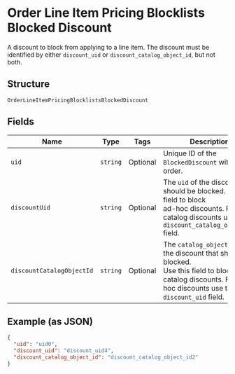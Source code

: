 
# Order Line Item Pricing Blocklists Blocked Discount

A discount to block from applying to a line item. The discount must be
identified by either `discount_uid` or `discount_catalog_object_id`, but not both.

## Structure

`OrderLineItemPricingBlocklistsBlockedDiscount`

## Fields

| Name | Type | Tags | Description |
|  --- | --- | --- | --- |
| `uid` | `string` | Optional | Unique ID of the `BlockedDiscount` within the order. |
| `discountUid` | `string` | Optional | The `uid` of the discount that should be blocked. Use this field to block<br>ad-hoc discounts. For catalog discounts use the `discount_catalog_object_id` field. |
| `discountCatalogObjectId` | `string` | Optional | The `catalog_object_id` of the discount that should be blocked.<br>Use this field to block catalog discounts. For ad-hoc discounts use the<br>`discount_uid` field. |

## Example (as JSON)

```json
{
  "uid": "uid0",
  "discount_uid": "discount_uid4",
  "discount_catalog_object_id": "discount_catalog_object_id2"
}
```

